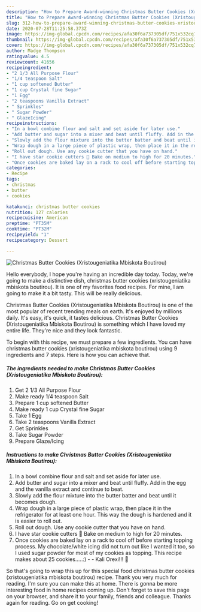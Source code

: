 ```yaml
---
description: "How to Prepare Award-winning Christmas Butter Cookies (Xristougeniatika Mbiskota Boutirou)"
title: "How to Prepare Award-winning Christmas Butter Cookies (Xristougeniatika Mbiskota Boutirou)"
slug: 312-how-to-prepare-award-winning-christmas-butter-cookies-xristougeniatika-mbiskota-boutirou
date: 2020-07-28T11:25:58.373Z
image: https://img-global.cpcdn.com/recipes/afa30f6a737305df/751x532cq70/christmas-butter-cookies-xristougeniatika-mbiskota-boutirou-recipe-main-photo.jpg
thumbnail: https://img-global.cpcdn.com/recipes/afa30f6a737305df/751x532cq70/christmas-butter-cookies-xristougeniatika-mbiskota-boutirou-recipe-main-photo.jpg
cover: https://img-global.cpcdn.com/recipes/afa30f6a737305df/751x532cq70/christmas-butter-cookies-xristougeniatika-mbiskota-boutirou-recipe-main-photo.jpg
author: Madge Thompson
ratingvalue: 4.5
reviewcount: 41656
recipeingredient:
- "2 1/3 All Purpose Flour"
- "1/4 teaspoon Salt"
- "1 cup softened Butter"
- "1 cup Crystal fine Sugar"
- "1 Egg"
- "2 teaspoons Vanilla Extract"
- " Sprinkles"
- " Sugar Powder"
- " GlazeIcing"
recipeinstructions:
- "In a bowl combine flour and salt and set aside for later use."
- "Add butter and sugar into a mixer and beat until fluffy. Add in the egg and the vanilla extract and continue to beat."
- "Slowly add the flour mixture into the butter batter and beat until it becomes dough."
- "Wrap dough in a large piece of plastic wrap, then place it in the refrigerator for at least one hour. This way the dough is hardened and it is easier to roll out."
- "Roll out dough. Use any cookie cutter that you have on hand."
- "I have star cookie cutters 🙂 Bake on medium to high for 20 minutes."
- "Once cookies are baked lay on a rack to cool off before starting topping process. My chocolate/white icing did not turn out like I wanted it too, so I used sugar powder for most of my cookies as topping. This recipe makes about 25 cookies…..:)  Kali Orexi!!! 🙂"
categories:
- Recipe
tags:
- christmas
- butter
- cookies

katakunci: christmas butter cookies 
nutrition: 127 calories
recipecuisine: American
preptime: "PT35M"
cooktime: "PT32M"
recipeyield: "1"
recipecategory: Dessert

---
```



![Christmas Butter Cookies (Xristougeniatika Mbiskota Boutirou)](https://img-global.cpcdn.com/recipes/afa30f6a737305df/751x532cq70/christmas-butter-cookies-xristougeniatika-mbiskota-boutirou-recipe-main-photo.jpg)

Hello everybody, I hope you're having an incredible day today. Today, we're going to make a distinctive dish, christmas butter cookies (xristougeniatika mbiskota boutirou). It is one of my favorites food recipes. For mine, I am going to make it a bit tasty. This will be really delicious.



Christmas Butter Cookies (Xristougeniatika Mbiskota Boutirou) is one of the most popular of recent trending meals on earth. It's enjoyed by millions daily. It's easy, it's quick, it tastes delicious. Christmas Butter Cookies (Xristougeniatika Mbiskota Boutirou) is something which I have loved my entire life. They're nice and they look fantastic.


To begin with this recipe, we must prepare a few ingredients. You can have christmas butter cookies (xristougeniatika mbiskota boutirou) using 9 ingredients and 7 steps. Here is how you can achieve that.

<!--inarticleads1-->

##### The ingredients needed to make Christmas Butter Cookies (Xristougeniatika Mbiskota Boutirou):

1. Get 2 1/3 All Purpose Flour
1. Make ready 1/4 teaspoon Salt
1. Prepare 1 cup softened Butter
1. Make ready 1 cup Crystal fine Sugar
1. Take 1 Egg
1. Take 2 teaspoons Vanilla Extract
1. Get  Sprinkles
1. Take  Sugar Powder
1. Prepare  Glaze/Icing




<!--inarticleads2-->

##### Instructions to make Christmas Butter Cookies (Xristougeniatika Mbiskota Boutirou):

1. In a bowl combine flour and salt and set aside for later use.
1. Add butter and sugar into a mixer and beat until fluffy. Add in the egg and the vanilla extract and continue to beat.
1. Slowly add the flour mixture into the butter batter and beat until it becomes dough.
1. Wrap dough in a large piece of plastic wrap, then place it in the refrigerator for at least one hour. This way the dough is hardened and it is easier to roll out.
1. Roll out dough. Use any cookie cutter that you have on hand.
1. I have star cookie cutters 🙂 Bake on medium to high for 20 minutes.
1. Once cookies are baked lay on a rack to cool off before starting topping process. My chocolate/white icing did not turn out like I wanted it too, so I used sugar powder for most of my cookies as topping. This recipe makes about 25 cookies…..:) -  - Kali Orexi!!! 🙂




So that's going to wrap this up for this special food christmas butter cookies (xristougeniatika mbiskota boutirou) recipe. Thank you very much for reading. I'm sure you can make this at home. There is gonna be more interesting food in home recipes coming up. Don't forget to save this page on your browser, and share it to your family, friends and colleague. Thanks again for reading. Go on get cooking!
